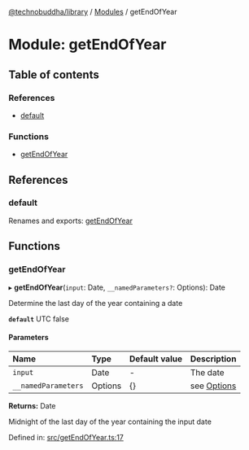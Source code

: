 [@technobuddha/library](../..) / [Modules](../Modules.md) / getEndOfYear

# Module: getEndOfYear

## Table of contents

### References

- [default](getendofyear.md#default)

### Functions

- [getEndOfYear](getendofyear.md#getendofyear)

## References

### default

Renames and exports: [getEndOfYear](getendofyear.md#getendofyear)

## Functions

### getEndOfYear

▸ **getEndOfYear**(`input`: Date, `__namedParameters?`: Options): Date

Determine the last day of the year containing a date

**`default`** UTC false

#### Parameters

| Name | Type | Default value | Description |
| :------ | :------ | :------ | :------ |
| `input` | Date | - | The date |
| `__namedParameters` | Options | {} | see [Options](almostequals.md#options) |

**Returns:** Date

Midnight of the last day of the year containing the input date

Defined in: [src/getEndOfYear.ts:17](../src/getEndOfYear.ts#L17)
